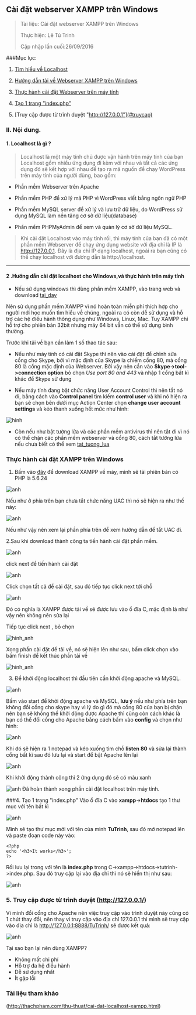 ## Cài đặt webserver XAMPP trên Windows

> Tài liệu: Cài đặt webserver XAMPP trên Windows
> 
> Thực hiện: Lê Tú Trinh
> 
> Cập nhập lần cuối:26/09/2016

###Mục lục:

1. [Tìm hiểu về Localhost](#localhost) 

2. [Hướng dẫn tải về Webserver XAMPP trên Windows](#caidat)

3. [Thực hành cài đặt Webserver trên máy tính](#thuchanh)

4. [Tạo 1 trang "index.php"](#taotrang)

5. [Truy cập được từ trình duyệt "http://127.0.0.1"](#truycap) 

### II. Nội dung.

<a name="localhost"></a>
#### 1. Localhost là gì ?

> Localhost là một máy tính chủ được vận hành trên máy tính của bạn Localhost gồm nhiều ứng dụng đi kèm với nhau và tất cả các ứng dụng đó sẽ kết hợp với nhau để tạo ra mã nguồn để chạy WordPress trên máy tính của người dùng, bao gồm:

 -  Phần mềm Webserver trên Apache

 - Phần mềm PHP để xử lý mã PHP vì WordPress viết bằng ngôn ngữ PHP

 - Phần mềm MySQL server để xử lý và lưu trữ dữ liệu, do WordPress sử dụng MySQL làm nền tảng cơ sở dữ liệu(database)

 - Phần mềm PHPMyAdmin để xem và quản lý cơ sở dữ liệu MySQL.
 
> Khi cài đặt Localhost vào máy tính rồi, thì máy tính của bạn đã có một phần mềm Webserver để chạy ứng dụng website với địa chỉ là IP là http://127.0.0.1. Đây là địa chỉ IP dạng localhost, ngoài ra bạn cũng có thể chạy localhost với đường dẫn là http://localhost.

----------
<a name="caidat"></a>
#### 2 .Hướng dẫn cài đặt localhost cho Windows,và thực hành trên máy tính
	
- Nếu sử dụng windows thì dùng phần mềm XAMPP, vào trang web và download [tai_day](https://www.apachefriends.org/download.html)

Nên sử dụng phần mềm XAMPP vì nó hoàn toàn miễn phí thích hợp cho người mới học muốn tìm hiểu về chúng, ngoài ra có còn dễ sử dụng và hỗ trợ các hệ điều hành thông dụng như Windows, Linux, Mac. Tuy XAMPP chỉ hỗ trợ cho phiên bản 32bit nhưng máy 64 bit vẫn có thể sử dụng bình thường.

Trước khi tải về bạn cần làm 1 số thao tác sau:

- Nếu như máy tính có cài đặt Skype thì nên vào cài đặt để chỉnh sửa cổng cho Skype, bởi vì mặc định của Skype là chiếm cổng 80, mà cổng 80 là cổng mặc định của Webserver. Bởi vậy nên cần vào **Skype->tool->connection option** bỏ chọn *Use port 80 and 443* và nhập 1 cổng bất kì khác để Skype sử dụng

- Nếu máy tính đang bật chức năng User Account Control thì nên tắt nó đi, bằng cách vào **Control panel** tìm kiếm **control user** và khi nó hiện ra bạn sẽ chọn bên dưới mục Action Center chọn **change user account settings** và kéo thanh xuống hết mức như hình:

![hinh](http://i.imgur.com/xybhPq7.png)

 
- Còn nếu như bật tường lửa và các phần mềm antivirus thì nên tắt đi vì nó có thể chặn các phần mềm webserver và cổng 80, cách tắt tường lửa nếu chưa biết có thể xem [tat_tuong_lua](http://quantrimang.com/cach-tat-bat-windows-firewall-trong-windows-7-68908)
 
<a name="thuchanh"></a>
### Thực hành cài đặt XAMPP trên Windows

 1.  Bấm vào [đây](https://www.apachefriends.org/download.html) để download XAMPP về máy, mình sẽ tải phiên bản có PHP là 5.6.24
 
![anh](http://imageshack.com/a/img923/879/wKqiqA.png)
  
Nếu như ở phía trên bạn chưa tắt chức năng UAC  thì nó sẽ hiện ra như thế này:

![anh](http://i.imgur.com/UOsReSn.png)

Nếu như vậy nên xem lại phần phía trên để xem hướng dẫn để tắt UAC đi.

2.Sau khi download thành công ta tiến hành cài đặt phần mềm.

![anh](http://imageshack.com/a/img922/1126/2l02Xc.png)

click next để tiến hành cài đặt

![anh](http://imageshack.com/a/img924/6176/RTe3Ku.png)

Click chọn tất cả để cài đặt, sau đó tiếp tục click next tới chỗ

![anh](http://imageshack.com/a/img922/1719/WtiMiA.png)

Đó có nghĩa là XAMPP được tải về sẽ được lưu vào ổ đĩa C, mặc định là như vậy nên không nên sửa lại

Tiếp tục click next , bỏ chọn

![hinh_anh](http://thachpham.com/wp-content/uploads/2013/09/cai-dat-xampp-04.jpg)

Xong phần cài đặt để tải về, nó sẽ hiện lên như sau, bấm click chọn vào bấm finish để kết thúc phần tải về

![hinh_anh](http://imageshack.com/a/img923/9591/tuxliL.png)

3. Để khởi động localhost thì đầu tiên cần khởi động apache và MySQL. 

![anh](http://imageshack.com/a/img923/4477/MQRWXD.png)

Bấm vào start để khởi động apache và MySQL, **lưu ý** nếu như phía trên bạn không đổi cổng cho skype  hay vì lý do gì đó mà cổng 80 của bạn bị chặn nên bạn sẽ không thể khởi động được Apache thì cũng còn cách khác là bạn có thể đổi cổng cho Apache bằng cách bấm vào **config** và chọn như hình:

![anh](http://imageshack.com/a/img923/9844/2jBEW7.png)

Khi đó sẽ hiện ra 1 notepad và kéo xuống tìm chỗ **listen 80** và sửa lại thành cổng bất kì sau đó lưu lại và start để bật Apache lên lại

![anh](http://imageshack.com/a/img924/1708/pgX4yX.png)

Khi khởi động thành công thì 2 ứng dụng đó sẽ có màu xanh

![anh](http://imageshack.com/a/img924/1047/K5BOGv.png)
Đã hoàn thành xong phần cài đặt localhost trên máy tính.

<a name="taotrang"></a>
###4. Tạo 1 trang "index.php"
Vào ổ đĩa C vào **xampp**->**htdocs** tạo 1 thư mục với tên bất kì

![anh](http://imageshack.com/a/img922/7930/FyjxTA.png)

Mình sẽ tạo thư mục mới với tên của minh **TuTrinh**, sau đó mở notepad lên và paste đoạn code này vào:

    <?php
    echo '<h3>It works</h3>';
    ?>

Rồi lưu lại trong  với tên là **index.php** trong C->xampp->htdocs->tutrinh->index.php. Sau đó truy cập lại vào địa chỉ  thì nó sẽ hiển thị như sau:

![anh](http://imageshack.com/a/img923/3888/aJrYko.png)

<a name="truycap"></a>
### 5. Truy cập được từ trình duyệt (http://127.0.0.1/)

Vì mình đổi cổng cho Apache nên việc truy cập vào trình duyệt này cũng có 1 chút thay đổi, nên thay vì truy cập vào địa chỉ 127.0.0.1 thì mình sẽ truy cập vào địa chỉ là http://127.0.0.1:8888/TuTrinh/ sẽ được kết quả:

![anh](http://imageshack.com/a/img922/6799/u7C37g.png)

Tại sao bạn lại nên dùng XAMPP?

- Không mất chi phí
- Hỗ trợ đa hệ điều hành
- Dễ sử dụng nhất
- Ít gặp lỗi

### Tài liệu tham khảo

(http://thachpham.com/thu-thuat/cai-dat-localhost-xampp.html)
 
